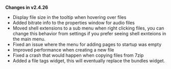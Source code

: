 **Changes in v2.4.26**

- Display file size in the tooltip when hovering over files
- Added bitrate info to the properties window for audio files
- Moved shell extensions to a sub menu when right clicking files, you can change this behavior from settings if you prefer seeing shell exnteions in the main menu.
- Fixed an issue where the menu for adding pages to startup was empty
- Improved performance when creating a new file
- Fixed a crash that would happen when copying files from 7zip
- Added a file tags widget, this will eventually replace the bundles widget.
